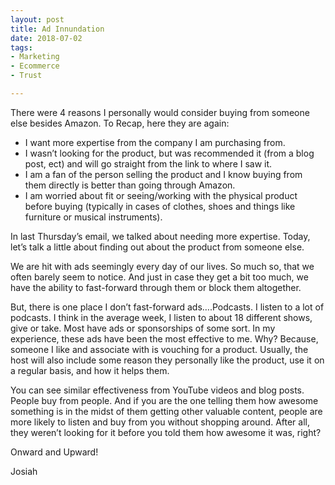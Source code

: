 ```yaml
---
layout: post
title: Ad Innundation
date: 2018-07-02
tags:
- Marketing
- Ecommerce 
- Trust

---
```


<p>There were 4 reasons I personally would consider buying from someone else besides Amazon. To Recap, here they are again: </p>

<ul>
	<li>I want more expertise from the company I am purchasing from.</li>
	<li>I wasn’t looking for the product, but was recommended it (from a blog post, ect) and will go straight from the link to where I saw it. </li>
	<li>I am a fan of the person selling the product and I know buying from them directly is better than going through Amazon.</li>
	<li>I am worried about fit or seeing/working with the physical product before buying (typically in cases of clothes, shoes and things like furniture or musical instruments).</li>
</ul>

<p>In last Thursday’s email, we talked about needing more expertise. Today, let’s talk a little about finding out about the product from someone else. </p>

<p>We are hit with ads seemingly every day of our lives. So much so, that we often barely seem to notice. And just in case they get a bit too much, we have the ability to fast-forward through them or block them altogether. </p>

<p>But, there is one place I don’t fast-forward ads….Podcasts. I listen to a lot of podcasts. I think in the average week, I listen to about 18 different shows, give or take. Most have ads or sponsorships of some sort. In my experience, these ads have been the most effective to me. Why? Because, someone I like and associate with is vouching for a product. Usually, the host will also include some reason they personally like the product, use it on a regular basis, and how it helps them. </p>

<p>You can see similar effectiveness from YouTube videos and blog posts. People buy from people. And if you are the one telling them how awesome something is in the midst of them getting other valuable content, people are more likely to listen and buy from you without shopping around. After all, they weren’t looking for it before you told them how awesome it was, right? </p>

<p>Onward and Upward!</p>

<p>Josiah</p>


